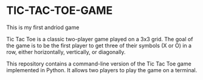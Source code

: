 # TIC-TAC-TOE-GAME
This is my first andriod game

Tic Tac Toe is a classic two-player game played on a 3x3 grid. The goal of the game is to be the first player to get three of their symbols (X or O) in a row, either horizontally, vertically, or diagonally.

This repository contains a command-line version of the Tic Tac Toe game implemented in Python. It allows two players to play the game on a terminal.
